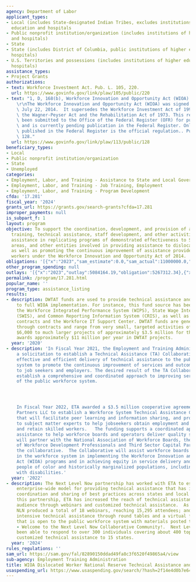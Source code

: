 ```yaml
---
agency: Department of Labor
applicant_types:
- Local (includes State-designated Indian Tribes, excludes institutions of higher
  education and hospitals
- Public nonprofit institution/organization (includes institutions of higher education
  and hospitals)
- State
- State (includes District of Columbia, public institutions of higher education and
  hospitals)
- U.S. Territories and possessions (includes institutions of higher education and
  hospitals)
assistance_types:
- Project Grants
authorizations:
- text: Workforce Investment Act. Pub. L. 105, 220.
  url: https://www.govinfo.gov/link/plaw/105/public/220
- text: "1, D, 168(b), Workforce Innovation and Opportunity Act (WIOA) of 2014\r\n\
    \r\nThe Workforce Innovation and Opportunity Act (WIOA) was signed into law on\
    \ July 22, 2014.  It supersedes the Workforce Investment Act of 1998, and amends\
    \ the Wagner-Peyser Act and the Rehabilitation Act of 1973. This regulation has\
    \ been submitted to the Office of the Federal Register (OFR) for publication,\
    \ and is currently pending publication in the Federal Register. Only the version\
    \ published in the Federal Register is the official regulation.. Pub. L. 113,\
    \ 128."
  url: https://www.govinfo.gov/link/plaw/113/public/128
beneficiary_types:
- Local
- Public nonprofit institution/organization
- State
- Unemployed
categories:
- Employment, Labor, and Training - Assistance to State and Local Governments
- Employment, Labor, and Training - Job Training, Employment
- Employment, Labor, and Training - Program Development
cfda: '17.281'
fiscal_year: '2024'
grants_url: https://grants.gov/search-grants?cfda=17.281
improper_payments: null
is_subpart_f: 1
layout: program
objective: To support the coordination, development, and provision of appropriate
  training, technical assistance, staff development, and other activities, including
  assistance in replicating programs of demonstrated effectiveness to States, local
  areas, and other entities involved in providing assistance to dislocated workers,
  as well as promoting the continuous improvement of assistance provided to dislocated
  workers under the Workforce Innovation and Opportunity Act of 2014.
obligations: '[{"x":"2023","sam_estimate":0.0,"sam_actual":11000000.0,"usa_spending_actual":5274746.0},{"x":"2024","sam_estimate":0.0,"sam_actual":15000000.0,"usa_spending_actual":5684648.0},{"x":"2025","sam_estimate":0.0,"sam_actual":15000000.0,"usa_spending_actual":267566.34}]'
other_program_spending: null
outlays: '[{"x":"2023","outlay":5084164.19,"obligation":5267312.34},{"x":"2024","outlay":2647916.04,"obligation":5749648.0},{"x":"2025","outlay":0.0,"obligation":275000.0}]'
permalink: /program/17.281.html
popular_name: ''
program_type: assistance_listing
results:
- description: DWTAT funds are used to provide technical assistance and transition
    to full WIOA implementation. For instance, this fund source has been used to support
    the Workforce Integrated Performance System (WIPS), State Wage Interchange System
    (SWIS), and Common Reporting Information System (CRIS), as well as technical assistance
    contracts and the Workforce IT Support Center. DWTAT funds are generally awarded
    through contracts and range from very small, targeted activities of just over
    $6,000 to much larger projects of approximately $3.5 million for the year; ETA
    awards approximately $11 million per year in DWTAT projects.
  year: '2020'
- description: 'In Fiscal Year 2021, the Employment and Training Administration published
    a solicitation to establish a Technical Assistance (TA) Collaborative to provide
    effective and efficient delivery of technical assistance to the public workforce
    system to promote the continuous improvement of services and outcomes provided
    to job seekers and employers. The desired result of the TA Collaborative is to
    establish a comprehensive and coordinated approach to improving services and outcomes
    of the public workforce system.




    In Fiscal Year 2022, ETA awarded a $3.5 million cooperative agreement to Safal
    Partners LLC to establish a Workforce System Technical Assistance Collaborative
    that will facilitate peer learning and information sharing, and provide access
    to subject matter experts to help jobseekers obtain employment and employers hire
    and retain skilled workers.   The funding supports a coordinated approach to technical
    assistance to help workforce boards and operators deliver quality services.  Safal
    will partner with the National Association of Workforce Boards, the National Association
    of Workforce Development Professionals and Third Sector Capital Partners to form
    the collaborative.  The Collaborative will assist workforce boards and others
    in the workforce system in implementing the Workforce Innovation and Opportunity
    Act (WIOA) programs and in achieving equity in service delivery and outcomes for
    people of color and historically marginalized populations, including individuals
    with disabilities.'
  year: '2022'
- description: The Next Level Now partnership has worked with ETA to establish new
    enterprise-wide model for providing technical assistance that has increased cross-regional
    coordination and sharing of best practices across states and local areas.  Through
    this partnership, ETA has increased the reach of technical assistance to a national
    audience through webinars and customized technical assistance.  As of March 2024,
    NLN produced a total of 18 webinars, reaching 15,295 attendees; and provided more
    intensive technical assistance through round tables and a virtual fiscal academy
    that is open to the public workforce system with materials posted to WorkforceGPS
    - Welcome to the Next Level Now Collaborative Community!.  Next Level Now has
    been able to respond to over 300 individuals covering about 400 topics and provided
    customized technical assistance to 15 states.
  year: '2024'
rules_regulations: ''
sam_url: https://sam.gov/fal/82890150ddad49fa8c3f6520f49865a4/view
sub-agency: Employment Training Administration
title: WIOA Dislocated Worker National Reserve Technical Assistance and Training
usaspending_url: https://www.usaspending.gov/search/?hash=2f14e4d0b7e64255ac1caf9ffc29c7b4
---
```

